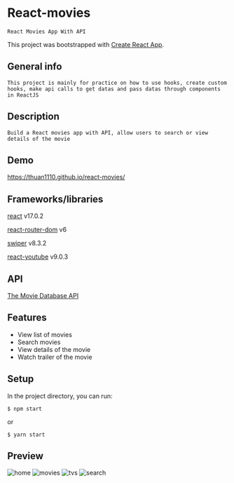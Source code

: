 # React-movies

```
React Movies App With API
```

This project was bootstrapped with [Create React App](https://github.com/facebook/create-react-app).

## General info

```
This project is mainly for practice on how to use hooks, create custom hooks, make api calls to get datas and pass datas through components in ReactJS
```

## Description

```
Build a React movies app with API, allow users to search or view details of the movie
```

## Demo

https://thuan1110.github.io/react-movies/

## Frameworks/libraries

[react](https://reactjs.org/)  v17.0.2

[react-router-dom](https://reactrouter.com/) v6

[swiper](https://swiperjs.com/)  v8.3.2

[react-youtube](https://github.com/tjallingt/react-youtube) v9.0.3

## API
[The Movie Database API](https://www.themoviedb.org/) 

## Features
- View list of movies
- Search movies
- View details of the movie
- Watch trailer of the movie

## Setup
In the project directory, you can run:

```
$ npm start
```
or
```
$ yarn start
```

## Preview
![home](https://user-images.githubusercontent.com/67035930/184949546-dc2ec333-a461-4660-a811-71fcd453867c.png)
![movies](https://user-images.githubusercontent.com/67035930/184949594-d8849a04-9cbf-4690-b56a-6f6969068dc7.png)
![tvs](https://user-images.githubusercontent.com/67035930/184949599-bd906908-2f45-4dc5-a621-859bd143947f.png)
![search](https://user-images.githubusercontent.com/67035930/184949607-326f0dcf-38b0-4796-bc83-adb5e81b3db0.png)
